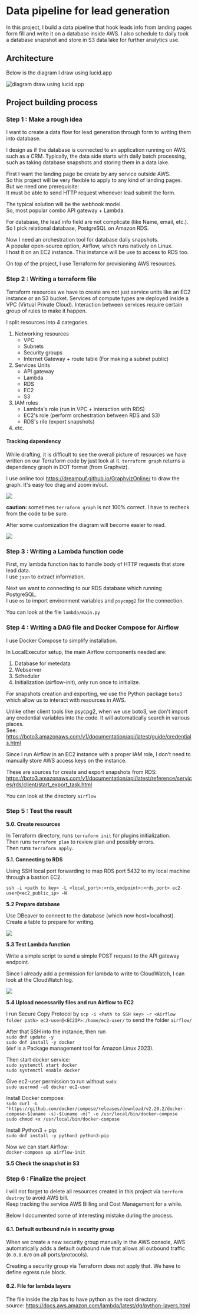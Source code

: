 # Data pipeline for lead generation

In this project, I build a data pipeline that hook leads info from landing pages form fill and write it on a database inside AWS. I also schedule to daily took a database snapshot and store in S3 data lake for further analytics use.

## Architecture

Below is the diagram I draw using lucid.app 

![diagram draw using lucid.app](diagram/leadgendiagram.jpeg)

## Project building process

### Step 1 : Make a rough idea

I want to create a data flow for lead generation through form to writing them into database.  

I design as if the database is connected to an application running on AWS, such as a CRM. Typically, the data side starts with daily batch processing, such as taking database snapshots and storing them in a data lake.

First I want the landing page be create by any service outside AWS.  
So this project will be very flexible to apply to any kind of landing pages.  
But we need one prerequisite:  
It must be able to send HTTP request whenever lead submit the form.

The typical solution will be the webhook model.  
So, most popular combo API gateway + Lambda.

For database, the lead info field are not complicate (like Name, email, etc.).  
So I pick relational database, PostgreSQL on Amazon RDS.

Now I need an orchestration tool for database daily snapshots.  
A popular open-source option, Airflow, which runs natively on Linux.  
I host it on an EC2 instance. This instance will be use to access to RDS too.

On top of the project, I use Terraform for provisioning AWS resources.

### Step 2 : Writing a terraform file

Terraform resources we have to create are not just service units like an EC2 instance or an S3 bucket. Services of compute types are deployed inside a VPC (Virtual Private Cloud). Interaction between services require certain group of rules to make it happen.

I split resources into 4 categories.

1. Networking resources
    - VPC
    - Subnets
    - Security groups
    - Internet Gateway + route table (For making a subnet public)
2. Services Units
    - API gateway
    - Lambda
    - RDS
    - EC2
    - S3
3. IAM roles
    - Lambda's role (run in VPC + interaction with RDS)
    - EC2's role (perform orchestration between RDS and S3)
    - RDS's rile (export snapshots)
4. etc.

#### Tracking dapendency

While drafting, it is difficult to see the overall picture of resources we have written on our Terraform code by just look at it. `terraform graph` returns a dependency graph in DOT format (from Graphviz).

I use online tool https://dreampuf.github.io/GraphvizOnline/ to draw the graph.
It's easy too drag and zoom in/out.

![](images/graphviz.jpg)

**caution:** sometimes `terraform graph` is not 100% correct.
I have to recheck from the code to be sure. 
  
After some customization the diagram will become easier to read.

![](diagram/dependencyv2.png)

### Step 3 : Writing a Lambda function code 

First, my lambda function has to handle body of HTTP requests that store lead data.  
I use `json` to extract information.

Next we want to connecting to our RDS database which running PostgreSQL.  
I use `os` to import environment variables and `psycopg2` for the connection.  

You can look at the file `lambda/main.py`

### Step 4 : Writing a DAG file and Docker Compose for Airflow

I use Docker Compose to simplify installation.

In LocalExecutor setup, the main Airflow components needed are:
1. Database for metedata
2. Webserver
3. Scheduler
4. Initialization (airflow-init), only run once to initialize. 


For snapshots creation and exporting, we use the Python package `boto3` which allow us to interact with resources in AWS. 

Unlike other client tools like psycpg2, when we use boto3, we don't import any credential variables into the code. It will automatically search in various places.  
See: https://boto3.amazonaws.com/v1/documentation/api/latest/guide/credentials.html

Since I run Airflow in an EC2 instance with a proper IAM role, I don’t need to manually store AWS access keys on the instance.

These are sources for create and export snapshots from RDS:
https://boto3.amazonaws.com/v1/documentation/api/latest/reference/services/rds/client/start_export_task.html


You can look at the directory `airflow`

### Step 5 : Test the result

**5.0. Create resources**

In Terraform directory, runs `terraform init` for plugins initialization.  
Then runs `terraform plan` to review plan and possibly errors.  
Then runs `terraform apply`.

**5.1. Connecting to RDS** 

Using SSH local port forwarding to map RDS port 5432 to my local machine through a bastion EC2.

`ssh -i <path to key> -L <local_port>:<rds_endpoint>:<rds_port> ec2-user@<ec2_public_ip> -N`

**5.2 Prepare database** 

Use DBeaver to connect to the database (which now host=localhost).
Create a table to prepare for writing.

![](images/dbeaver1.jpg)

**5.3 Test Lambda function** 

Write a simple script to send a simple POST request to the API gateway endpoint.

Since I already add a permission for lambda to write to CloudWatch, I can look at the CloudWatch log.

![](images/lambda-cloudwatch.jpg)

**5.4 Upload necessarily files and run Airflow to EC2**

I run Secure Copy Protocol by 
 `scp -i <Path to SSH key> -r <Airflow folder path> ec2-user@<EC2IP>:/home/ec2-user/` to send the folder `airflow/`

After that SSH into the instance, then run  
`sudo dnf update -y`  
`sudo dnf install -y docker`  
(`dnf` is a Package management tool for Amazon Linux 2023).

Then start docker service:  
`sudo systemctl start docker`  
`sudo systemctl enable docker`

Give ec2-user permission to run without `sudo`:  
`sudo usermod -aG docker ec2-user`

Install Docker compose:  
`sudo curl -L "https://github.com/docker/compose/releases/download/v2.20.2/docker-compose-$(uname -s)-$(uname -m)" -o /usr/local/bin/docker-compose`  
`sudo chmod +x /usr/local/bin/docker-compose`  

Install Python3 + pip:  
`sudo dnf install -y python3 python3-pip`  


Now we can start Airflow:  
`docker-compose up airflow-init`



**5.5 Check the snapshot in S3**

### Step 6 : Finalize the project

I will not forget to delete all resources created in this project via `terrform destroy` to avoid AWS bill.  
Keep tracking the service AWS Billing and Cost Management for a while.

Below I documented some of interesting mistake during the process.

#### 6.1. Default outbound rule in security group

When we create a new security group manually in the AWS console, AWS automatically adds a default outbound rule that allows all outbound traffic (`0.0.0.0/0` on all ports/protocols).

Creating a security group via Terraform does not apply that. We have to define egress rule block.  

#### 6.2. File for lambda layers

The file inside the zip has to have python as the root directory.  
source: https://docs.aws.amazon.com/lambda/latest/dg/python-layers.html

